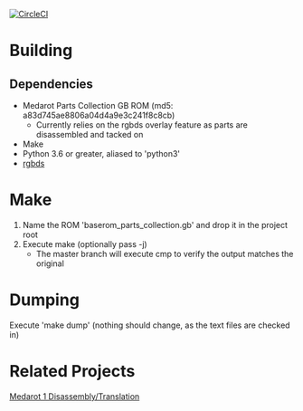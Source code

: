 [![CircleCI](https://circleci.com/gh/Medabots/medarot1-pc/tree/master.svg?style=svg)](https://app.circleci.com/pipelines/github/Medabots/medarot1-pc?branch=master)

# Building

## Dependencies

* Medarot Parts Collection GB ROM (md5: a83d745ae8806a04d4a9e3c241f8c8cb)
	* Currently relies on the rgbds overlay feature as parts are disassembled and tacked on
* Make
* Python 3.6 or greater, aliased to 'python3'
* [rgbds](https://github.com/rednex/rgbds)

# Make

1. Name the ROM 'baserom_parts_collection.gb' and drop it in the project root
1. Execute make (optionally pass -j)
	* The master branch will execute cmp to verify the output matches the original

# Dumping

Execute 'make dump' (nothing should change, as the text files are checked in)

# Related Projects

[Medarot 1 Disassembly/Translation](https://github.com/VariantXYZ/medarot1)

